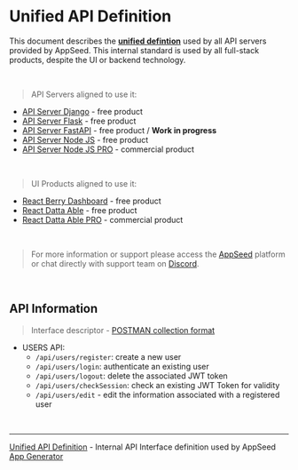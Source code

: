 # Unified API Definition

This document describes the **[unified defintion](https://docs.appseed.us/boilerplate-code/api-unified-definition)** used by all API servers provided by AppSeed. This internal standard is used by all full-stack products, despite the UI or backend technology. 

<br />

> API Servers aligned to use it: 

- [API Server Django](https://github.com/app-generator/api-server-django) - free product
- [API Server Flask](https://github.com/app-generator/api-server-flask) - free product
- [API Server FastAPI](#) - free product / **Work in progress**
- [API Server Node JS](https://github.com/app-generator/api-server-nodejs) - free product
- [API Server Node JS PRO](https://github.com/app-generator/api-server-nodejs) - commercial product
 
 <br />

> UI Products aligned to use it:

- [React Berry Dashboard](https://appseed.us/product/react-node-js-berry-dashboard) - free product
- [React Datta Able](https://github.com/app-generator/react-datta-able-dashboard) - free product
- [React Datta Able PRO](https://appseed.us/product/react-node-js-datta-able-pro) - commercial product

<br />

> For more information or support please access the [AppSeed](https://appseed.us/) platform or chat directly with support team on [Discord](https://appseed.us/support).

<br />

## API Information

> Interface descriptor - [POSTMAN collection format](https://github.com/app-generator/api-unified-definition/blob/main/api.postman_collection.json)

- USERS API: 
  - `/api/users/register`: create a new user
  - `/api/users/login`: authenticate an existing user
  - `/api/users/logout`: delete the associated JWT token 
  - `/api/users/checkSession`: check an existing JWT Token for validity
  - `/api/users/edit` - edit the information associated with a registered user

<br />

---
[Unified API Definition](https://docs.appseed.us/boilerplate-code/api-unified-definition) - Internal API Interface definition used by AppSeed [App Generator](https://appseed.us) 
